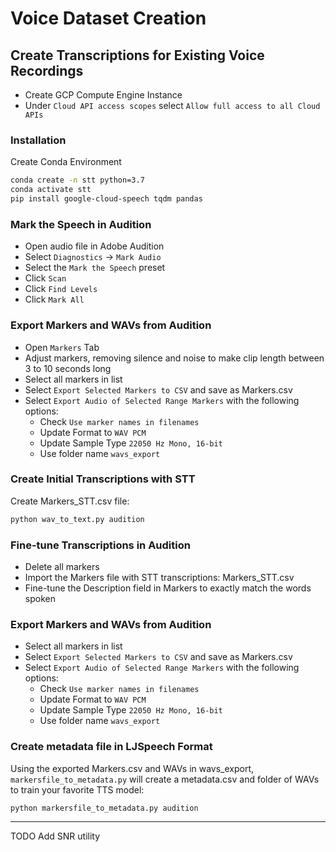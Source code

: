 # Voice Dataset Creation

## Create Transcriptions for Existing Voice Recordings
* Create GCP Compute Engine Instance
* Under `Cloud API access scopes` select `Allow full access to all Cloud APIs`


### Installation
Create Conda Environment

```bash
conda create -n stt python=3.7
conda activate stt
pip install google-cloud-speech tqdm pandas
```

### Mark the Speech in Audition
* Open audio file in Adobe Audition
* Select `Diagnostics` -> `Mark Audio`
* Select the `Mark the Speech` preset
* Click `Scan`
* Click `Find Levels`
* Click `Mark All`

### Export Markers and WAVs from Audition
* Open `Markers` Tab
* Adjust markers, removing silence and noise to make clip length between 3 to 10 seconds long
* Select all markers in list
* Select `Export Selected Markers to CSV` and save as Markers.csv
* Select `Export Audio of Selected Range Markers` with the following options: 
    * Check `Use marker names in filenames`
    * Update Format to `WAV PCM`
    * Update Sample Type `22050 Hz Mono, 16-bit`
    * Use folder name `wavs_export`

### Create Initial Transcriptions with STT
Create Markers_STT.csv file:
```bash
python wav_to_text.py audition
```
### Fine-tune Transcriptions in Audition
* Delete all markers
* Import the Markers file with STT transcriptions: Markers_STT.csv
* Fine-tune the Description field in Markers to exactly match the words spoken

### Export Markers and WAVs from Audition
* Select all markers in list
* Select `Export Selected Markers to CSV` and save as Markers.csv
* Select `Export Audio of Selected Range Markers` with the following options: 
    * Check `Use marker names in filenames`
    * Update Format to `WAV PCM`
    * Update Sample Type `22050 Hz Mono, 16-bit`
    * Use folder name `wavs_export`

### Create metadata file in LJSpeech Format
Using the exported Markers.csv and WAVs in wavs_export, `markersfile_to_metadata.py` will create a metadata.csv and folder of WAVs to train your favorite TTS model:

```bash
python markersfile_to_metadata.py audition
```


*******
TODO Add SNR utility
